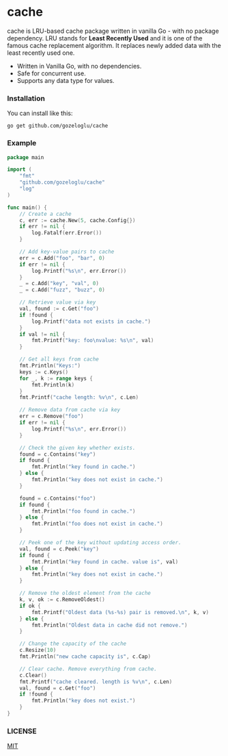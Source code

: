 # cache

cache is LRU-based cache package written in vanilla Go - with no package dependency. LRU stands for **Least Recently
Used** and it is one of the famous cache replacement algorithm. It replaces newly added data with the least recently
used one.

* Written in Vanilla Go, with no dependencies.
* Safe for concurrent use.
* Supports any data type for values.

### Installation

You can install like this:

```
go get github.com/gozeloglu/cache
```

### Example

```go
package main

import (
	"fmt"
	"github.com/gozeloglu/cache"
	"log"
)

func main() {
	// Create a cache
	c, err := cache.New(5, cache.Config{})
	if err != nil {
		log.Fatalf(err.Error())
	}

	// Add key-value pairs to cache
	err = c.Add("foo", "bar", 0)
	if err != nil {
		log.Printf("%s\n", err.Error())
	}
	_ = c.Add("key", "val", 0)
	_ = c.Add("fuzz", "buzz", 0)

	// Retrieve value via key
	val, found := c.Get("foo")
	if !found {
		log.Printf("data not exists in cache.")
	}
	if val != nil {
		fmt.Printf("key: foo\nvalue: %s\n", val)
	}

	// Get all keys from cache
	fmt.Println("Keys:")
	keys := c.Keys()
	for _, k := range keys {
		fmt.Println(k)
	}
	fmt.Printf("cache length: %v\n", c.Len)

	// Remove data from cache via key
	err = c.Remove("foo")
	if err != nil {
		log.Printf("%s\n", err.Error())
	}

	// Check the given key whether exists.
	found = c.Contains("key")
	if found {
		fmt.Println("key found in cache.")
	} else {
		fmt.Println("key does not exist in cache.")
	}

	found = c.Contains("foo")
	if found {
		fmt.Println("foo found in cache.")
	} else {
		fmt.Println("foo does not exist in cache.")
	}

	// Peek one of the key without updating access order.
	val, found = c.Peek("key")
	if found {
		fmt.Println("key found in cache. value is", val)
	} else {
		fmt.Println("key does not exist in cache.")
	}

	// Remove the oldest element from the cache
	k, v, ok := c.RemoveOldest()
	if ok {
		fmt.Printf("Oldest data (%s-%s) pair is removed.\n", k, v)
	} else {
		fmt.Println("Oldest data in cache did not remove.")
	}

	// Change the capacity of the cache
	c.Resize(10)
	fmt.Println("new cache capacity is", c.Cap)

	// Clear cache. Remove everything from cache.
	c.Clear()
	fmt.Printf("cache cleared. length is %v\n", c.Len)
	val, found = c.Get("foo")
	if !found {
		fmt.Println("key does not exist.")
	}
}

```

### LICENSE

[MIT](https://github.com/gozeloglu/cache/blob/main/LICENSE)